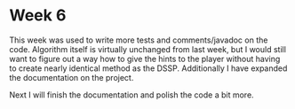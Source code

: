 # Week 6

This week was used to write more tests and comments/javadoc on the code. Algorithm itself is virtually unchanged
from last week, but I would still want to figure out a way how to give the hints to the player without
having to create nearly identical method as the DSSP. Additionally I have expanded the documentation
on the project.

Next I will finish the documentation and polish the code a bit more.

